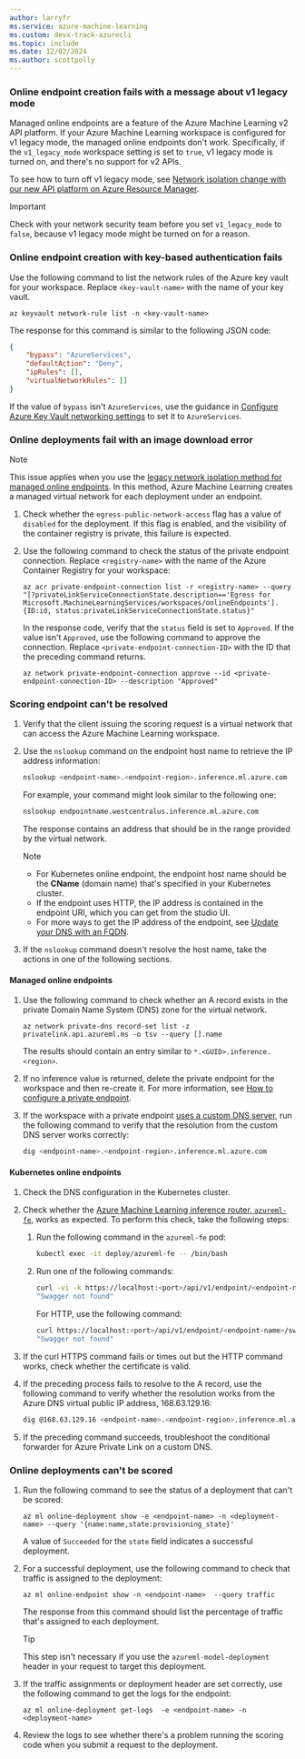 ```yaml
---
author: larryfr
ms.service: azure-machine-learning
ms.custom: devx-track-azurecli
ms.topic: include
ms.date: 12/02/2024
ms.author: scottpolly
---
```


### Online endpoint creation fails with a message about v1 legacy mode

Managed online endpoints are a feature of the Azure Machine Learning v2 API platform. If your Azure Machine Learning workspace is configured for v1 legacy mode, the managed online endpoints don't work. Specifically, if the `v1_legacy_mode` workspace setting is set to `true`, v1 legacy mode is turned on, and there's no support for v2 APIs.

To see how to turn off v1 legacy mode, see [Network isolation change with our new API platform on Azure Resource Manager](../how-to-configure-network-isolation-with-v2.md).

> [!IMPORTANT]
> Check with your network security team before you set `v1_legacy_mode` to `false`, because v1 legacy mode might be turned on for a reason.

### Online endpoint creation with key-based authentication fails

Use the following command to list the network rules of the Azure key vault for your workspace. Replace `<key-vault-name>` with the name of your key vault.

```azurecli
az keyvault network-rule list -n <key-vault-name>
```

The response for this command is similar to the following JSON code:

```json
{
    "bypass": "AzureServices",
    "defaultAction": "Deny",
    "ipRules": [],
    "virtualNetworkRules": []
}
```

If the value of `bypass` isn't `AzureServices`, use the guidance in [Configure Azure Key Vault networking settings](/azure/key-vault/general/how-to-azure-key-vault-network-security?tabs=azure-cli) to set it to `AzureServices`.

### Online deployments fail with an image download error

> [!NOTE]
> This issue applies when you use the [legacy network isolation method for managed online endpoints](../concept-secure-online-endpoint.md#secure-outbound-access-with-legacy-network-isolation-method). In this method, Azure Machine Learning creates a managed virtual network for each deployment under an endpoint.

1. Check whether the `egress-public-network-access` flag has a value of `disabled` for the deployment. If this flag is enabled, and the visibility of the container registry is private, this failure is expected.
1. Use the following command to check the status of the private endpoint connection. Replace `<registry-name>` with the name of the Azure Container Registry for your workspace:

   ```azurecli
   az acr private-endpoint-connection list -r <registry-name> --query "[?privateLinkServiceConnectionState.description=='Egress for Microsoft.MachineLearningServices/workspaces/onlineEndpoints'].{ID:id, status:privateLinkServiceConnectionState.status}"
   ```

   In the response code, verify that the `status` field is set to `Approved`. If the value isn't `Approved`, use the following command to approve the connection. Replace `<private-endpoint-connection-ID>` with the ID that the preceding command returns.

   ```azurecli
   az network private-endpoint-connection approve --id <private-endpoint-connection-ID> --description "Approved"
   ```

### Scoring endpoint can't be resolved

1. Verify that the client issuing the scoring request is a virtual network that can access the Azure Machine Learning workspace.

1. Use the `nslookup` command on the endpoint host name to retrieve the IP address information:

   ```bash
   nslookup <endpoint-name>.<endpoint-region>.inference.ml.azure.com
   ```

   For example, your command might look similar to the following one:

   ```bash
   nslookup endpointname.westcentralus.inference.ml.azure.com
   ```

   The response contains an address that should be in the range provided by the virtual network.
   
   > [!NOTE]
   > - For Kubernetes online endpoint, the endpoint host name should be the **CName** (domain name) that's specified in your Kubernetes cluster. 
   > - If the endpoint uses HTTP, the IP address is contained in the endpoint URI, which you can get from the studio UI.
   > - For more ways to get the IP address of the endpoint, see [Update your DNS with an FQDN](../how-to-secure-Kubernetes-online-endpoint.md#update-your-dns-with-an-fqdn).

1. If the `nslookup` command doesn't resolve the host name, take the actions in one of the following sections.

#### Managed online endpoints

1. Use the following command to check whether an A record exists in the private Domain Name System (DNS) zone for the virtual network.

   ```azurecli
   az network private-dns record-set list -z privatelink.api.azureml.ms -o tsv --query [].name
   ```

   The results should contain an entry similar to `*.<GUID>.inference.<region>`.

1. If no inference value is returned, delete the private endpoint for the workspace and then re-create it. For more information, see [How to configure a private endpoint](/azure/container-registry/container-registry-private-link).

1. If the workspace with a private endpoint [uses a custom DNS server](../how-to-custom-dns.md), run the following command to verify that the resolution from the custom DNS server works correctly:

   ```bash
   dig <endpoint-name>.<endpoint-region>.inference.ml.azure.com
   ```

#### Kubernetes online endpoints

1. Check the DNS configuration in the Kubernetes cluster.

1. Check whether the [Azure Machine Learning inference router, `azureml-fe`](../how-to-kubernetes-inference-routing-azureml-fe.md), works as expected. To perform this check, take the following steps:

   1. Run the following command in the `azureml-fe` pod:

      ```bash
      kubectl exec -it deploy/azureml-fe -- /bin/bash
      ```

   1. Run one of the following commands:
   
      ```bash
      curl -vi -k https://localhost:<port>/api/v1/endpoint/<endpoint-name>/swagger.json
      "Swagger not found"
      ```

      For HTTP, use the following command:

      ```bash
      curl https://localhost:<port>/api/v1/endpoint/<endpoint-name>/swagger.json
      "Swagger not found"
      ```

1. If the curl HTTPS command fails or times out but the HTTP command works, check whether the certificate is valid.

1. If the preceding process fails to resolve to the A record, use the following command to verify whether the resolution works from the Azure DNS virtual public IP address, 168.63.129.16:

   ```bash
   dig @168.63.129.16 <endpoint-name>.<endpoint-region>.inference.ml.azure.com
   ```

1. If the preceding command succeeds, troubleshoot the conditional forwarder for Azure Private Link on a custom DNS.

### Online deployments can't be scored

1. Run the following command to see the status of a deployment that can't be scored:

   ```azurecli
   az ml online-deployment show -e <endpoint-name> -n <deployment-name> --query '{name:name,state:provisioning_state}' 
   ```

   A value of `Succeeded` for the `state` field indicates a successful deployment.

1. For a successful deployment, use the following command to check that traffic is assigned to the deployment:

   ```azurecli
   az ml online-endpoint show -n <endpoint-name>  --query traffic
   ```

   The response from this command should list the percentage of traffic that's assigned to each deployment.

   > [!TIP]
   > This step isn't necessary if you use the `azureml-model-deployment` header in your request to target this deployment.

1. If the traffic assignments or deployment header are set correctly, use the following command to get the logs for the endpoint:

   ```azurecli
   az ml online-deployment get-logs  -e <endpoint-name> -n <deployment-name> 
   ```

1. Review the logs to see whether there's a problem running the scoring code when you submit a request to the deployment.
